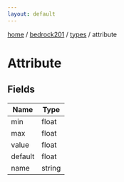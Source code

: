 ```yaml
---
layout: default
---
```


[home](/)  /  [bedrock201](/protocol/bedrock201)  /  [types](/protocol/bedrock201/types)  /  attribute

# Attribute

## Fields

Name | Type
---|---
min | float
max | float
value | float
default | float
name | string

